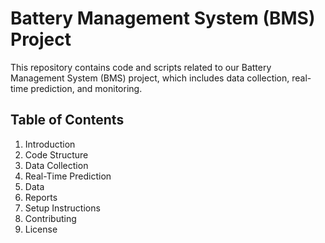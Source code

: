 # Battery Management System (BMS) Project

This repository contains code and scripts related to our Battery Management System (BMS) project, which includes data collection, real-time prediction, and monitoring. 

## Table of Contents
1. Introduction
2. Code Structure
3. Data Collection
4. Real-Time Prediction
5. Data
6. Reports
7. Setup Instructions
8. Contributing
9. License
